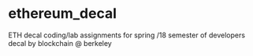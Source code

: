 # ethereum_decal
ETH decal coding/lab assignments for spring /18 semester of developers decal by blockchain @ berkeley
